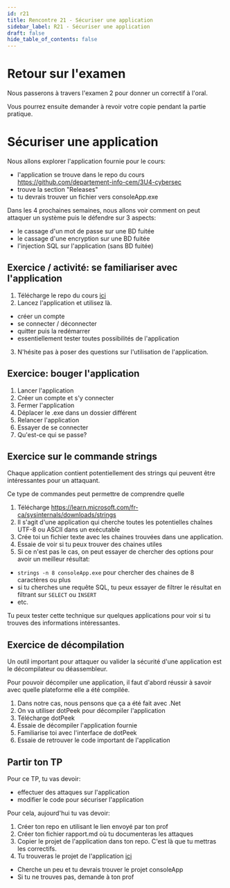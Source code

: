 ```yaml
---
id: r21
title: Rencontre 21 - Sécuriser une application
sidebar_label: R21 - Sécuriser une application
draft: false
hide_table_of_contents: false
---
```


# Retour sur l'examen

Nous passerons à travers l'examen 2 pour donner un correctif à l'oral. 

Vous pourrez ensuite demander à revoir votre copie pendant la partie pratique.


# Sécuriser une application

Nous allons explorer l'application fournie pour le cours:
- l'application se trouve dans le repo du cours https://github.com/departement-info-cem/3U4-cybersec
- trouve la section "Releases" 
- tu devrais trouver un fichier vers consoleApp.exe

Dans les 4 prochaines semaines, nous allons voir comment on peut attaquer un système puis le défendre sur 3 aspects:
- le cassage d'un mot de passe sur une BD fuitée
- le cassage d'une encryption sur une BD fuitée
- l'injection SQL sur l'application (sans BD fuitée)

## Exercice / activité: se familiariser avec l'application

1. Télécharge le repo du cours [ici](https://github.com/departement-info-cem/3U4-cybersec/archive/refs/heads/main.zip)
2. Lancez l'application et utilisez là.
  - créer un compte
  - se connecter / déconnecter
  - quitter puis la redémarrer
  - essentiellement tester toutes possibilités de l'application
3. N'hésite pas à poser des questions sur l'utilisation de l'application.

## Exercice: bouger l'application

1. Lancer l'application
2. Créer un compte et s'y connecter
3. Fermer l'application
4. Déplacer le .exe dans un dossier différent
5. Relancer l'application
6. Essayer de se connecter
7. Qu'est-ce qui se passe?

## Exercice sur le commande strings

Chaque application contient potentiellement des strings qui peuvent être intéressantes pour un attaquant.

Ce type de commandes peut permettre de comprendre quelle 

1. Télécharge https://learn.microsoft.com/fr-ca/sysinternals/downloads/strings
2. Il s'agit d'une application qui cherche toutes les potentielles chaînes UTF-8 ou ASCII dans un exécutable
3. Crée toi un fichier texte avec les chaines trouvées dans une application.
4. Essaie de voir si tu peux trouver des chaines utiles
5. Si ce n'est pas le cas, on peut essayer de chercher des options pour avoir un meilleur résultat:
  - `strings -n 8 consoleApp.exe` pour chercher des chaines de 8 caractères ou plus
  - si tu cherches une requête SQL, tu peux essayer de filtrer le résultat en filtrant sur `SELECT` ou `INSERT`
  - etc.

Tu peux tester cette technique sur quelques applications pour voir si tu trouves des informations intéressantes.

## Exercice de décompilation

Un outil important pour attaquer ou valider la sécurité d'une application est le décompilateur ou déassembleur.

Pour pouvoir décompiler une application, il faut d'abord réussir à savoir avec quelle plateforme elle a été compilée.

1. Dans notre cas, nous pensons que ça a été fait avec .Net
2. On va utiliser dotPeek pour décompiler l'application
3. Télécharge dotPeek 
4. Essaie de décompiler l'application fournie
5. Familiarise toi avec l'interface de dotPeek
6. Essaie de retrouver le code important de l'application

## Partir ton TP

Pour ce TP, tu vas devoir:
- effectuer des attaques sur l'application
- modifier le code pour sécuriser l'application

Pour cela, aujourd'hui tu vas devoir:
1. Créer ton repo en utilisant le lien envoyé par ton prof
2. Créer ton fichier rapport.md où tu documenteras les attaques
3. Copier le projet de l'application dans ton repo. C'est là que tu mettras les correctifs.
4. Tu trouveras le projet de l'application [ici](https://github.com/departement-info-cem/3U4-cybersec/)
  - Cherche un peu et tu devrais trouver le projet consoleApp
  - Si tu ne trouves pas, demande à ton prof



